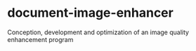 # document-image-enhancer
Conception, development and optimization of an image quality enhancement program
